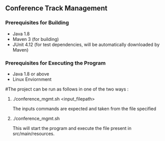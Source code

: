 ## Conference Track Management

### Prerequisites for Building
* Java 1.8 
* Maven 3 (for building)
* JUnit 4.12 (for test dependencies, will be automatically downloaded by Maven)

### Prerequisites for Executing the Program
* Java 1.8 or above
* Linux Enviornment

#The project can be run as follows in one of the two ways :

1) ./conference_mgmt.sh  <input_filepath>  

   The inputs commands are expected and taken from the file specified
   
2) ./conference_mgmt.sh 

   This will start the program and execute the file present in src/main/resources.
